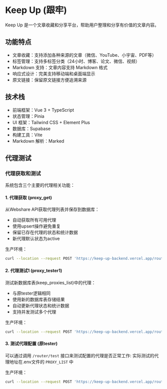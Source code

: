 # Keep Up (跟牢)

Keep Up 是一个文章收藏和分享平台，帮助用户整理和分享有价值的文章内容。

## 功能特点

- 文章收藏：支持添加各种来源的文章（微信、YouTube、小宇宙、PDF等）
- 标签管理：支持多标签分类（24小时、博客、论文、微信、视频）
- Markdown 支持：文章内容支持 Markdown 格式
- 响应式设计：完美支持移动端和桌面端显示
- 原文链接：保留原文链接方便追溯来源

## 技术栈

- 前端框架：Vue 3 + TypeScript
- 状态管理：Pinia
- UI 框架：Tailwind CSS + Element Plus
- 数据库：Supabase
- 构建工具：Vite
- Markdown 解析：Marked


## 代理测试

### 代理获取和测试

系统包含三个主要的代理相关功能：

#### 1. 代理获取 (proxy_get)
从Webshare API获取代理列表并保存到数据库：
- 自动获取所有可用代理
- 使用upsert操作避免重复
- 保留已存在代理的状态和统计数据
- 新代理默认状态为active

生产环境：
```bash
curl --location --request POST 'https://keep-up-backend.vercel.app/router/get'
```

#### 2. 代理测试1 (proxy_tester1)
测试新数据库表(keep_proxies_list)中的代理：
- 与原tester逻辑相同
- 使用新的数据库表存储结果
- 自动更新代理状态和统计数据
- 支持并发测试多个代理

生产环境：
```bash
curl --location --request POST 'https://keep-up-backend.vercel.app/router/proxy_tester_db'
```

#### 3. 测试代理配置 (原tester)

可以通过调用 `/router/test` 接口来测试配置的代理是否正常工作:
实际测试的代理地址在.env文件的 `PROXY_LIST` 中

生产环境：
```bash
curl --location --request POST 'https://keep-up-backend.vercel.app/router/test'
```

